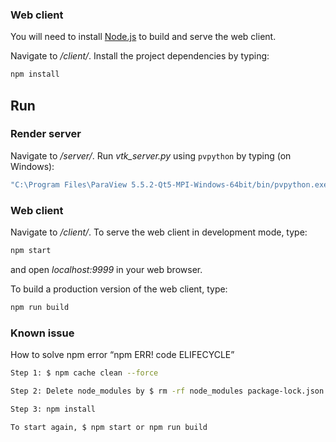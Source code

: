 ### Web client

You will need to install [Node.js](http://nodejs.org/) to build and serve the web client.

Navigate to _/client/_. Install the project dependencies by typing:

```bash
npm install
```

## Run

### Render server

Navigate to _/server/_. Run _vtk_server.py_ using `pvpython` by typing (on Windows):

```bash
"C:\Program Files\ParaView 5.5.2-Qt5-MPI-Windows-64bit/bin/pvpython.exe" vtk_server.py --port 1234
```

### Web client

Navigate to _/client/_. To serve the web client in development mode, type:

```bash
npm start
```

and open _localhost:9999_ in your web browser.

To build a production version of the web client, type:

```bash
npm run build
```

### Known issue

How to solve npm error “npm ERR! code ELIFECYCLE”

```bash
Step 1: $ npm cache clean --force

Step 2: Delete node_modules by $ rm -rf node_modules package-lock.json folder or delete it manually by going into the directory and right-click > delete / move to trash. Also, delete package-lock.json file too.

Step 3: npm install

To start again, $ npm start or npm run build
```